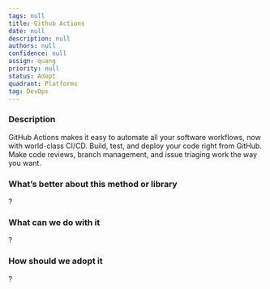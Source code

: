 ```yaml
---
tags: null
title: Github Actions
date: null
description: null
authors: null
confidence: null
assign: quang
priority: null
status: Adopt
quadrant: Platforms
tag: DevOps
---
```


<!-- table_of_contents 87cfccd9-6608-4a4d-9239-323caeeb2953 -->

### Description

GitHub Actions makes it easy to automate all your software workflows, now with world-class CI/CD. Build, test, and deploy your code right from GitHub. Make code reviews, branch management, and issue triaging work the way you want.

### What’s better about this method or library

?

### What can we do with it

?

### How should we adopt it

?

<!-- child_database bb16f94c-6493-4dad-8e58-75e3f1d1462d -->
